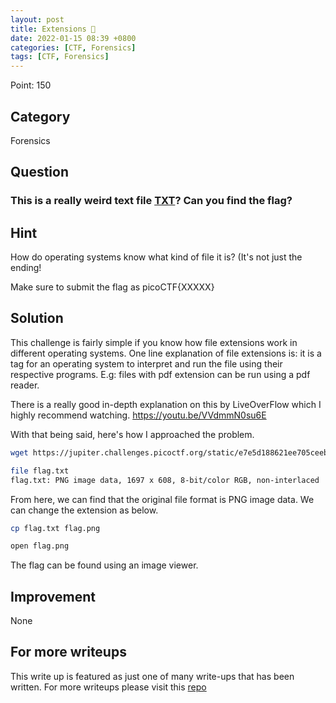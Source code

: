 ```yaml
---
layout: post
title: Extensions 🚩
date: 2022-01-15 08:39 +0800
categories: [CTF, Forensics]
tags: [CTF, Forensics]
---
```


Point: 150

## Category

Forensics

## Question

### This is a really weird text file [TXT](https://jupiter.challenges.picoctf.org/static/e7e5d188621ee705ceeb0452525412ef/flag.txt)? Can you find the flag?

## Hint

How do operating systems know what kind of file it is? (It's not just the ending!

Make sure to submit the flag as picoCTF{XXXXX}

## Solution

This challenge is fairly simple if you know how file extensions work in different operating systems. One line explanation of file extensions is: it is a tag for an operating system to interpret and run the file using their respective programs. E.g: files with pdf extension can be run using a pdf reader.

There is a really good in-depth explanation on this by LiveOverFlow which I highly recommend watching.
<https://youtu.be/VVdmmN0su6E>

With that being said, here's how I approached the problem.

```bash
wget https://jupiter.challenges.picoctf.org/static/e7e5d188621ee705ceeb0452525412ef/flag.txt

file flag.txt
flag.txt: PNG image data, 1697 x 608, 8-bit/color RGB, non-interlaced
```

From here, we can find that the original file format is PNG image data. We can change the extension as below.

```bash
cp flag.txt flag.png

open flag.png
```

The flag can be found using an image viewer.

## Improvement

None

## For more writeups

This write up is featured as just one of many write-ups that has been written. For more writeups please visit this [repo](https://github.com/brootware/CTF-Writeups)
